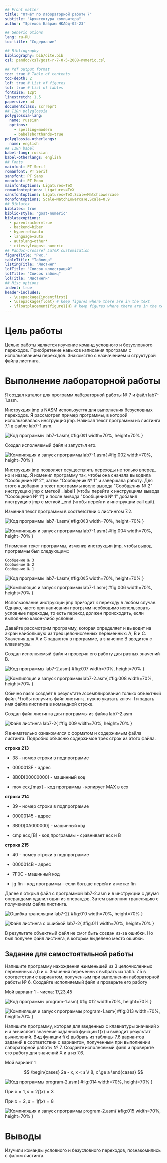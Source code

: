 ```yaml
---
## Front matter
title: "Отчёт по лабораторной работе 7"
subtitle: "Архитектура компьютера"
author: "Эргешов Байрам НКАбд-02-23"

## Generic otions
lang: ru-RU
toc-title: "Содержание"

## Bibliography
bibliography: bib/cite.bib
csl: pandoc/csl/gost-r-7-0-5-2008-numeric.csl

## Pdf output format
toc: true # Table of contents
toc-depth: 2
lof: true # List of figures
lot: true # List of tables
fontsize: 12pt
linestretch: 1.5
papersize: a4
documentclass: scrreprt
## I18n polyglossia
polyglossia-lang:
  name: russian
  options:
	- spelling=modern
	- babelshorthands=true
polyglossia-otherlangs:
  name: english
## I18n babel
babel-lang: russian
babel-otherlangs: english
## Fonts
mainfont: PT Serif
romanfont: PT Serif
sansfont: PT Sans
monofont: PT Mono
mainfontoptions: Ligatures=TeX
romanfontoptions: Ligatures=TeX
sansfontoptions: Ligatures=TeX,Scale=MatchLowercase
monofontoptions: Scale=MatchLowercase,Scale=0.9
## Biblatex
biblatex: true
biblio-style: "gost-numeric"
biblatexoptions:
  - parentracker=true
  - backend=biber
  - hyperref=auto
  - language=auto
  - autolang=other*
  - citestyle=gost-numeric
## Pandoc-crossref LaTeX customization
figureTitle: "Рис."
tableTitle: "Таблица"
listingTitle: "Листинг"
lofTitle: "Список иллюстраций"
lotTitle: "Список таблиц"
lolTitle: "Листинги"
## Misc options
indent: true
header-includes:
  - \usepackage{indentfirst}
  - \usepackage{float} # keep figures where there are in the text
  - \floatplacement{figure}{H} # keep figures where there are in the text
---
```


# Цель работы

Целью работы является изучение команд условного и безусловного переходов. Приобретение навыков написания программ с использованием переходов. Знакомство с назначением и структурой файла листинга.

# Выполнение лабораторной работы

Я создал каталог для программ лабораторной работы № 7 и файл lab7-1.asm.

Инструкция jmp в NASM используется для выполнения безусловных переходов. 
Я рассмотрел пример программы, в которой использовалась инструкция jmp. 
Написал текст программы из листинга 7.1 в файле lab7-1.asm.

![Код программы lab7-1.asm](image/01.png){ #fig:001 width=70%, height=70% }

Создал исполняемый файл и запустил его.

![Компиляция и запуск программы lab7-1.asm](image/02.png){ #fig:002 width=70%, height=70% }

Инструкция jmp позволяет осуществлять переходы не только вперед, но и назад. 
Я изменил программу так, чтобы она сначала выводила "Сообщение № 2", затем "Сообщение № 1" 
и завершала работу. Для этого я добавил в текст программы после вывода 
"Сообщения № 2" инструкцию jmp с меткой _label1 (чтобы перейти к инструкциям вывода 
"Сообщения № 1") и после вывода "Сообщения № 1" добавил инструкцию jmp с меткой _end 
(чтобы перейти к инструкции call quit).

Изменил текст программы в соответствии с листингом 7.2.

![Код программы lab7-1.asm](image/03.png){ #fig:003 width=70%, height=70% }

![Компиляция и запуск программы lab7-1.asm](image/04.png){ #fig:004 width=70%, height=70% }

Я изменил текст программы, изменив инструкции jmp, чтобы вывод программы был следующим::
```
Сообщение № 3
Сообщение № 2
Сообщение № 1
```

![Код программы lab7-1.asm](image/05.png){ #fig:005 width=70%, height=70% }

![Компиляция и запуск программы lab7-1.asm](image/06.png){ #fig:006 width=70%, height=70% }

Использование инструкции jmp приводит к переходу в любом случае. 
Однако, часто при написании программ необходимо использовать условные переходы, 
то есть переход должен происходить, если выполнено какое-либо условие.

Давайте рассмотрим программу, которая определяет и выводит на экран наибольшую из 
трех целочисленных переменных: A, B и C. Значения для A и C задаются в программе, 
а значение B вводится с клавиатуры.

Создал исполняемый файл и проверил его работу для разных значений B.

![Код программы lab7-2.asm](image/07.png){ #fig:007 width=70%, height=70% }

![Компиляция и запуск программы lab7-2.asm](image/08.png){ #fig:008 width=70%, height=70% }

Обычно nasm создаёт в результате ассемблирования только объектный файл. Чтобы получить файл листинга, 
нужно указать ключ -l и задать имя файла листинга в командной строке.

Создал файл листинга для программы из файла lab7-2.asm

![Файл листинга lab7-2](image/09.png){ #fig:009 width=70%, height=70% }

Я внимательно ознакомился с форматом и содержимым файла листинга. 
Подробно объясню содержимое трёх строк из этого файла.

**строка 213**

- 38 - номер строки в подпрограмме

- 0000013F - адрес

- 8B0D[00000000] - машинный код

- mov ecx,[max] - код программы - копирует MAX в ecx

**строка 214**

- 39 - номер строки в подпрограмме

- 00000145 - адрес

- 3B0D[0A000000] - машинный код

- cmp ecx,[B] - код программы - сравнивает ecx и B

**строка 215**

- 40 - номер строки в подпрограмме

- 0000014B - адрес

- 7F0C - машинный код

- jg fin - код программы - если больше перейти к метке fin

Далее я открыл файл с программой lab7-2.asm и в инструкции с двумя операндами удалил один из операндов. 
Затем выполнил трансляцию с получением файла листинга.

![Ошибка трансляции lab7-2](image/10.png){ #fig:010 width=70%, height=70% }

![Файл листинга с ошибкой lab7-2](image/11.png){ #fig:011 width=70%, height=70% }

В результате объектный файл не смог быть создан из-за ошибки. 
Но был получен файл листинга, в котором выделено место ошибки.

## Задание для самостоятельной работы

Напишите программу нахождения наименьшей из 3 целочисленных переменных a,b и c. 
Значения переменных выбрать из табл. 7.5 в соответствии с вариантом, полученным при выполнении лабораторной работы № 6.
Создайте исполняемый файл и проверьте его работу

Мой вариант 1 - числа: 17,23,45

![Код программы program-1.asm](image/12.png){ #fig:012 width=70%, height=70% }

![Компиляция и запуск программы program-1.asm](image/13.png){ #fig:013 width=70%, height=70% }

Напишите программу, которая для введенных с клавиатуры значений x и a вычисляет значение заданной функции f(x) и выводит результат вычислений. 
Вид функции f(x) выбрать из таблицы 7.6 вариантов заданий в соответствии с вариантом, полученным при выполнении лабораторной работы № 7. 
Создайте исполняемый файл и проверьте его работу для значений X и a из 7.6.

Мой вариант 1

$$
 \begin{cases}
	2a - x, x < a
	\\   
	8, x \ge a
 \end{cases}
$$

![Код программы program-2.asm](image/14.png){ #fig:014 width=70%, height=70% }

При $x=1, a=2 f(x)=3$

При $x=2, a=1 f(x)=8$

![Компиляция и запуск программы program-2.asm](image/15.png){ #fig:015 width=70%, height=70% }

# Выводы

Изучили команды условного и безусловного переходов, познакомились с фалом листинга.